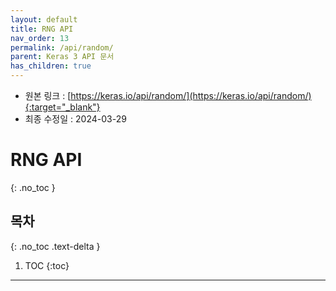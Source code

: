 ```yaml
---
layout: default
title: RNG API
nav_order: 13
permalink: /api/random/
parent: Keras 3 API 문서
has_children: true
---
```


* 원본 링크 : [https://keras.io/api/random/](https://keras.io/api/random/){:target="_blank"}
* 최종 수정일 : 2024-03-29

# RNG API
{: .no_toc }

## 목차
{: .no_toc .text-delta }

1. TOC
{:toc}

---
